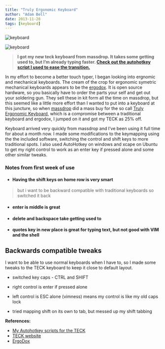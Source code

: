 ```yaml
---
title: "Truly Ergonomic Keyboard"
author: "Adam Bell"
date: 2013-11-28
tags: [keyboard]
---
```

![keyboard](http://40.media.tumblr.com/33a4ee15af3bce76dafa18a526b9d383/tumblr_mwz6ecK0jE1qe4yfuo1_500.jpg)  
<!--more-->
![keyboard](http://41.media.tumblr.com/646b8559a7ae8978dacd30c70fc527cc/tumblr_mwz6ecK0jE1qe4yfuo2_500.jpg)  

> **I got my new teck keyboard from massdrop. It takes some getting used to, but I’m already typing faster. [Check out the autohotkey script I used to ease the transition.](https://github.com/agbell/TECK)**

<div class="outline-text-2" id="text-1">

In my effort to become a better touch typer, I began looking into ergnomic and mechanical keyboards. The cream of the crop for ergonomic symetric mechanical keyboards appears to be the [ergodox](http://ergodox.org/). It is open source hardware, so you basically have to order the parts your self and get out your soldering gun. They sell these in kit form all the time on massdrop, but this seemed like a little more effort than I wanted to put into a keyboard at this juncture, so when [massdrop](http://massdrop.com) did a mass buy for the so call [Truly Ergonomic Keyboard](https://www.trulyergonomic.com/store/index.php), which is a compromise between a traditional keyboard and ergodox, I jumped on it and got my TECK as 25% off.

Keyboard arrived very quickly from massdrop and I’ve been using it full time for about a month now. I made some modifications to the keymapping using the the included software, switching the control and shift keys to more traditional spots. I also used AutoHotkey on windows and xcape on Ubuntu to get my right control to work as an enter key if pressed alone and some other similar tweaks.

</div>

### <span class="section-number-3"></span>Notes from first week of use

<div class="outline-4" id="outline-container-1-1-1">

* #### Having the shift keys on home row is very smart

> <div class="outline-text-4" id="text-1-1-1">but i want to be backward compatible with traditional keyboards so switched it back</div>

</div>

<div class="outline-4" id="outline-container-1-1-2">

* #### <span class="section-number-4"></span>enter is middle is great

</div>

<div class="outline-4" id="outline-container-1-1-3">

* #### <span class="section-number-4"></span>delete and backspace take getting used to

</div>

<div class="outline-4" id="outline-container-1-1-4">

* #### <span class="section-number-4"></span>quotes key in new place is great for typing text, but not good with VIM and the shell

</div>

## Backwards compatible tweaks

I want to be able to use normal keyboards when I have to, so I made some tweaks to the TECK keyboard to keep it close to default layout.

* switched key caps - CTRL and SHIFT

* right control is enter if pressed alone

* left control is ESC alone (vimness) means my control is like my old caps lock

* tried mapping shift on its own to tab, but messed up my shift tabbing

**References:**

* [My Autohotkey scripts for the TECK](https://github.com/agbell/TECK)
* [TECK website](https://www.trulyergonomic.com/store/index.php)
* [ErgoDox](http://ergodox.org/)
